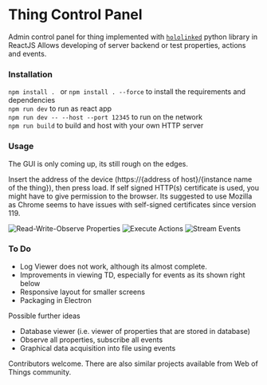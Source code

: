 # Thing Control Panel

Admin control panel for thing implemented with [`hololinked`](https://github.com/VigneshVSV/hololinked) python library in ReactJS
Allows developing of server backend or test properties, actions and events. 

### Installation

```npm install . ``` or ```npm install . --force``` to install the requirements and dependencies <br/>
```npm run dev``` to run as react app <br/>
```npm run dev -- --host --port 12345``` to run on the network <br/>
```npm run build``` to build and host with your own HTTP server <br/>

### Usage

The GUI is only coming up, its still rough on the edges. 

Insert the address of the device (https://{address of host}/{instance name of the thing}), then press load. If self signed
HTTP(s) certificate is used, you might have to give permission to the browser. Its suggested to use Mozilla as Chrome seems
to have issues with self-signed certificates since version 119. 

![Read-Write-Observe Properties](readme-assets/properties.png)
![Execute Actions](readme-assets/actions.png)
![Stream Events](readme-assets/events.png)

### To Do

- Log Viewer does not work, although its almost complete. 
- Improvements in viewing TD, especially for events as its shown right below 
- Responsive layout for smaller screens
- Packaging in Electron

Possible further ideas
- Database viewer (i.e. viewer of properties that are stored in database)
- Observe all properties, subscribe all events
- Graphical data acquisition into file using events

Contributors welcome. There are also similar projects available from Web of Things community. 
